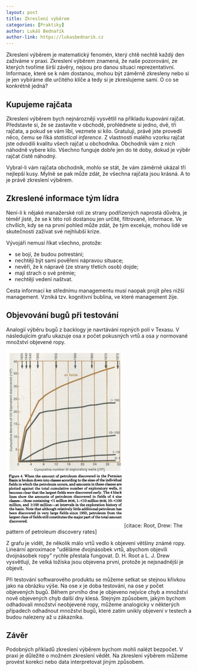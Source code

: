 ```yaml
---
layout: post
title: Zkreslení výběrem
categories: [Praktiky]
author: Lukáš Bednařík
author-link: https://lukasbednarik.cz
---
```


Zkreslení výběrem je matematický fenomén, který chtě nechtě každý den zažíváme v praxi.
Zkreslení výběrem znamená, že naše pozorování, ze kterých tvoříme širší závěry,
nejsou pro danou situaci reprezentativní. Informace, které se k nám dostanou, mohou
být záměrně zkresleny nebo si je jen vybíráme dle určitého klíče a tedy si je zkreslujeme sami.
O co se konkrétně jedná?

<!--more-->

## Kupujeme rajčata

Zkreslení výběrem bych nejnározněji vysvětlil na příkladu kupování rajčat.
Představte si, že se zastavíte v obchodě, prohlédnete si jedno, dvě, tři rajčata,
a pokud se vám líbí, vezmete si kilo. Gratuluji, právě jste provedli něco, čemu se říká
*statistical inference*. Z vlastností malého vzorku rajčat jste odvodili kvalitu všech rajčat
u obchodníka. Obchodník vám z nich náhodně vybere kilo.
Všechno funguje dobře jen do té doby, dokud je výběr rajčat čistě náhodný.

Vybral-li vám rajčata obchodník, mohlo se stát, že vám záměrně ukázal tři nejlepší kusy.
Mylně se pak může zdát, že všechna rajčata jsou krásná. A to je právě zkreslení výběrem.

## Zkreslené informace tým lídra

Není-li k nějaké manažerské roli ze strany podřízených naprostá důvěra, je téměř jisté,
že se k této roli dostanou jen určité, filtrované, informace.
Ve chvílích, kdy se na první pohled může zdát, že tým exceluje, mohou lidé ve skutečnosti
zažívat své nejhlubší krize.

Vývojáři nemusí říkat všechno, protože:

- se bojí, že budou potrestání;
- nechtějí být sami pověřeni nápravou situace;
- nevěří, že k nápravě (ze strany třetích osob) dojde;
- mají strach o své prémie;
- nechtějí vedení naštvat.

Cesta informací ke střednímu managementu musí naopak projít přes nižší management.
Vzniká tzv. kognitivní bublina, ve které management žije.

## Objevování bugů při testování

Analogií výběru bugů z backlogy je navrtávání ropných polí v Texasu.
V následujícím grafu ukazuje osa *x* počet pokusných vrtů a osa *y* normované množství objevené ropy.

![Ropná pole](/images/blog/plot-discovery-rate.png)
[citace: Root, Drew: The pattern of petroleum discovery rates]

Z grafu je vidět, že několik málo vrtů vedlo k objevení většiny známé ropy. Lineární aproximace
"uděláme dvojnásobek vrtů, abychom objevili dvojnásobek ropy" rychle přestala fungovat.
D. H. Root a L. J. Drew vysvětlují, že velká ložiska jsou objevena první, protože je nejsnadnější je objevit.

Při testování softwarového produktu se můžeme setkat se stejnou křivkou jako na obrázku výše.
Na ose *x* je doba testování, na ose *y* počet objevených bugů.
Během prvního dne je objeveno nejvíce chyb a množství nově objevených chyb další dny klesá.
Stejným způsobem, jakým bychom odhadovali množství neobjevené ropy, můžeme analogicky v některých případech
odhadnout množství bugů, které zatím unikly objevení v testech a budou nalezeny až u zákazníka.

## Závěr

Podobných příkladů zkreslení výběrem bychom mohli nalézt bezpočet. V praxi je důležité o možném
zkreslení vědět. Na zkreslení výběrem můžeme provést korekci nebo data interpretovat jiným způsobem.
